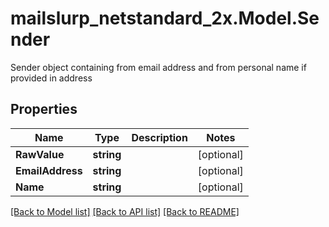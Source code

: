 # mailslurp_netstandard_2x.Model.Sender
Sender object containing from email address and from personal name if provided in address

## Properties

Name | Type | Description | Notes
------------ | ------------- | ------------- | -------------
**RawValue** | **string** |  | [optional] 
**EmailAddress** | **string** |  | [optional] 
**Name** | **string** |  | [optional] 

[[Back to Model list]](../README#documentation-for-models) [[Back to API list]](../README#documentation-for-api-endpoints) [[Back to README]](../README)


